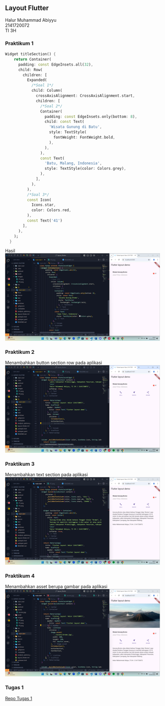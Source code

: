 ## Layout Flutter

Halur Muhammad Abiyyu <br>
2141720072 <br>
TI 3H <br>

### Praktikum 1

```dart
Widget titleSection() {
    return Container(
      padding: const EdgeInsets.all(32),
      child: Row(
        children: [
          Expanded(
            /*Soal 1*/
            child: Column(
              crossAxisAlignment: CrossAxisAlignment.start,
              children: [
                /*Soal 2*/
                Container(
                  padding: const EdgeInsets.only(bottom: 8),
                  child: const Text(
                    'Wisata Gunung di Batu',
                    style: TextStyle(
                      fontWeight: FontWeight.bold,
                    ),
                  ),
                ),
                const Text(
                  'Batu, Malang, Indonesia',
                  style: TextStyle(color: Colors.grey),
                ),
              ],
            ),
          ),
          /*Soal 3*/
          const Icon(
            Icons.star,
            color: Colors.red,
          ),
          const Text('41')
        ],
      ),
    );
  }
```

Hasil <br>
![Screenshot Praktikum 1](Images/P1.png)
<br>

### Praktikum 2
Menambahkan button section row pada aplikasi <br>
![Screenshot Praktikum 2](Images/P2.png)

### Praktikum 3
Menambahkan text section pada aplikasi <br>
![Screenshot Praktikum 3](Images/P3.png)

### Praktikum 4
Menambahkan asset berupa gambar pada aplikasi <br>
![Screenshot Praktikum 4](Images/P4.png)

### Tugas 1
[Repo Tugas 1](https://github.com/halurabiyyu/basic_layout_flutter)

